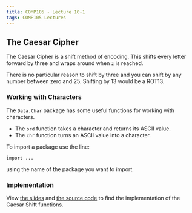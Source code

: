 ```yaml
---
title: COMP105 - Lecture 10-1
tags: COMP105 Lectures
---
```

## The Caesar Cipher
The Caesar Cipher is a shift method of encoding. This shifts every letter forward by three and wraps around when `z` is reached.

There is no particular reason to shift by three and you can shift by any number between zero and 25. Shifting by 13 would be a ROT13.

### Working with Characters
The `Data.Char` package has some useful functions for working with characters. 

* The `ord` function takes a character and returns its ASCII value.
* The `chr` function turns an ASCII value into a character.

To import a package use the line:

```
import ...
```

using the name of the package you want to import.

### Implementation

View [the slides]({{site.baseurl}}/assets/comp105/lectures/2020-11-02-1.pdf) and [the source code]({{site.baseurl}}/assets/comp105/lectures/2020-11-02.hs) to find the implementation of the Caesar Shift functions.
